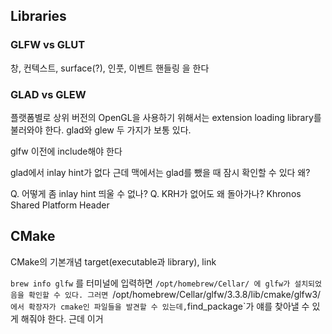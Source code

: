 

## Libraries

### GLFW vs GLUT
창, 컨텍스트, surface(?), 인풋, 이벤트 핸들링
을 한다



### GLAD vs GLEW
플랫폼별로 상위 버전의 OpenGL을 사용하기 위해서는 extension loading library를 불러와야 한다. glad와 glew 두 가지가 보통 있다.

glfw 이전에 include해야 한다

glad에서 inlay hint가 없다
근데 맥에서는 glad를 뺐을 때 잠시 확인할 수 있다
왜?

Q. 어떻게 좀 inlay hint 띄울 수 없나?
Q. KRH가 없어도 왜 돌아가나?
Khronos Shared Platform Header






## CMake


CMake의 기본개념
target(executable과 library), link



`brew info glfw`
를 터미널에 입력하면
`/opt/homebrew/Cellar/
에 glfw가 설치되었음을 확인할 수 있다.
그러면
`/opt/homebrew/Cellar/glfw/3.3.8/lib/cmake/glfw3/`
에서 확장자가 cmake인 파일들을 발견할 수 있는데, `find_package`가 얘를 찾아낼 수 있게 해줘야 한다.
근데 이거 


